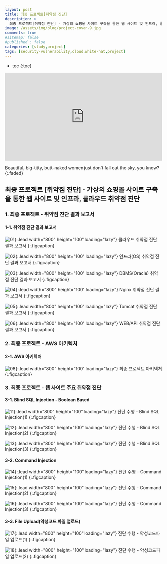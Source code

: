 ```yaml
---
layout: post
title: 최종 프로젝트[취약점 진단]
description: >
  최종 프로젝트[취약점 진단] - 가상의 쇼핑몰 사이트 구축을 통한 웹 사이트 및 인프라, 클라우드 취약점 진단
image: /assets/img/blog/project-cover-9.jpg
comments: true
#sitemap: false
#published : false
categories: [study,project]
tags: [security-vulnerability,cloud,white-hat,project]
---
```

* toc
{:toc}

<style>.embed-container { position: relative; padding-bottom: 56.25%; height: 0; overflow: hidden; max-width: 100%; } .embed-container iframe, .embed-container object, .embed-container embed { position: absolute; top: 0; left: 0; width: 100%; height: 100%; }</style><div class='embed-container'><iframe src='https://www.youtube.com/embed/Ed2TGPP6nc4' frameborder='0' allowfullscreen></iframe></div>
~~Beautiful, big-titty, butt-naked women just don't fall out the sky, you know?~~
{:.faded}

## 최종 프로젝트 [취약점 진단] - 가상의 쇼핑몰 사이트 구축을 통한 웹 사이트 및 인프라, 클라우드 취약점 진단

### 1. 최종 프로젝트 - 취약점 진단 결과 보고서

#### 1-1. 취약점 진단 결과 보고서

![01](/assets/img/docs/portfolio/01.png){:.lead width="800" height="100" loading="lazy"}
클라우드 취약점 진단 결과 보고서
{:.figcaption}

![02](/assets/img/docs/portfolio/02.png){:.lead width="800" height="100" loading="lazy"}
인프라(OS) 취약점 진단 결과 보고서
{:.figcaption}

![03](/assets/img/docs/portfolio/03.png){:.lead width="800" height="100" loading="lazy"}
DBMS(Oracle) 취약점 진단 결과 보고서
{:.figcaption}

![04](/assets/img/docs/portfolio/04.png){:.lead width="800" height="100" loading="lazy"}
Nginx 취약점 진단 결과 보고서
{:.figcaption}

![05](/assets/img/docs/portfolio/05.png){:.lead width="800" height="100" loading="lazy"}
Tomcat 취약점 진단 결과 보고서
{:.figcaption}

![06](/assets/img/docs/portfolio/06.png){:.lead width="800" height="100" loading="lazy"}
WEB/API 취약점 진단 결과 보고서
{:.figcaption}

### 2. 최종 프로젝트 - AWS 아키텍처

#### 2-1. AWS 아키텍처

![08](/assets/img/docs/portfolio/08.png){:.lead width="800" height="100" loading="lazy"}
최종 프로젝트 아키텍처
{:.figcaption}

### 3. 최종 프로젝트 - 웹 사이트 주요 취약점 진단

#### 3-1. Blind SQL Injection - Boolean Based

![11](/assets/img/docs/portfolio/11.png){:.lead width="800" height="100" loading="lazy"}
진단 수행 - Blind SQL Injection(1)
{:.figcaption}

![12](/assets/img/docs/portfolio/12.png){:.lead width="800" height="100" loading="lazy"}
진단 수행 - Blind SQL Injection(2)
{:.figcaption}

![13](/assets/img/docs/portfolio/13.png){:.lead width="800" height="100" loading="lazy"}
진단 수행 - Blind SQL Injection(3)
{:.figcaption}

#### 3-2. Command Injection

![14](/assets/img/docs/portfolio/14.png){:.lead width="800" height="100" loading="lazy"}
진단 수행 - Command Injection(1)
{:.figcaption}

![15](/assets/img/docs/portfolio/15.png){:.lead width="800" height="100" loading="lazy"}
진단 수행 - Command Injection(2)
{:.figcaption}

![16](/assets/img/docs/portfolio/16.png){:.lead width="800" height="100" loading="lazy"}
진단 수행 - Command Injection(3)
{:.figcaption}

#### 3-3. File Upload(악성코드 파일 업로드)

![17](/assets/img/docs/portfolio/17.png){:.lead width="800" height="100" loading="lazy"}
진단 수행 - 악성코드파일 업로드(1)
{:.figcaption}

![18](/assets/img/docs/portfolio/18.png){:.lead width="800" height="100" loading="lazy"}
진단 수행 - 악성코드파일 업로드(2)
{:.figcaption}
